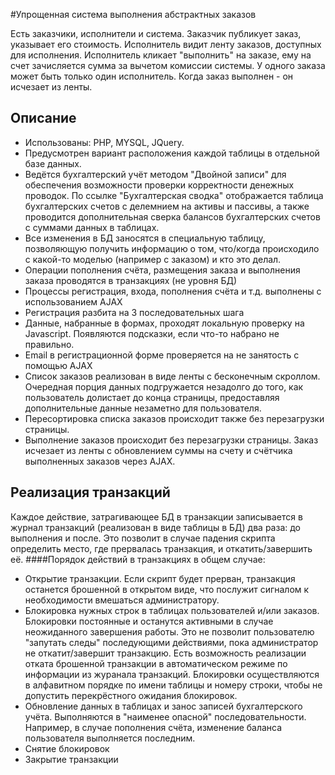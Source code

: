 #Упрощенная система выполнения абстрактных заказов

Есть заказчики, исполнители и система.
Заказчик публикует заказ, указывает его стоимость.
Исполнитель видит ленту заказов, доступных для исполнения.
Исполнитель кликает "выполнить" на заказе, ему на счет зачисляется сумма за вычетом комиссии системы.
У одного заказа может быть только один исполнитель. Когда заказ выполнен - он исчезает из ленты. 

## Описание
* Использованы: PHP, MYSQL, JQuery.
* Предусмотрен вариант расположения каждой таблицы в отдельной базе данных.
* Ведётся бухгалтерский учёт методом "Двойной записи" для обеспечения возможности проверки корректности денежных проводок. По ссылке "Бухгалтерская сводка" отображается таблица бухгалтерских счетов с делемнием на активы и пассивы, а также проводится дополнительная сверка балансов бухгалтерских счетов с суммами данных в таблицах.
* Все изменения в БД заносятся в специальную таблицу, позволяющую получить информацию о том, что/когда происходило с какой-то моделью (например с заказом) и кто это делал.
* Операции пополнения счёта, размещения заказа и выполнения заказа проводятся в транзакциях (не уровня БД)
* Процессы регистрация, входа, пополнения счёта и т.д. выполнены с использованием AJAX
* Регистрация разбита на 3 последовательных шага
* Данные, набранные в формах, проходят локальную проверку на Javascript. Появляются подсказки, если что-то набрано не правильно.
* Email в регистрационной форме проверяется на не занятость с помощью AJAX
* Список заказов реализован в виде ленты с бесконечным скроллом. Очередная порция данных подгружается незадолго до того, как пользователь долистает до конца страницы, предоставляя дополнительные данные незаметно для пользователя.
* Пересортировка списка заказов происходит также без перезагрузки страницы.
* Выполнение заказов происходит без перезагрузки страницы. Заказ исчезает из ленты с обновлением суммы на счету и счётчика выполненных заказов через AJAX.

## Реализация транзакций
Каждое действие, затрагивающее БД в транзакции записывается в журнал транзакций (реализован в виде таблицы в БД) два раза: до выполнения и после. Это позволит в случае падения скрипта определить место, где прервалась транзакция, и откатить/завершить её.
####Порядок действий в транзакциях в общем случае:
+ Открытие транзакции. 
Если скрипт будет прерван, транзакция останется брошенной в открытом виде, что послужит сигналом к необходимости вмешаться администратору.
+ Блокировка нужных строк в таблицах пользователей и/или заказов. 
Блокировки постоянные и останутся активными в случае неожиданного завершения работы. 
Это не позволит пользователю "запутать следы" последующими действиями, пока администратор не откатит/завершит транзакцию.
Есть возможность реализации отката брошенной транзакции в автоматическом режиме по информации из журанала транзакций.
Блокировки осуществляются в алфавитном порядке по имени таблицы и номеру строки, чтобы не допустить перекрёстного ожидания блокировок.
+ Обновление данных в таблицах и занос записей бухгалтерского учёта. 
Выполняются в "наименее опасной" последовательности. 
Например, в случае пополнения счёта, изменение баланса пользователя выполняется последним.
+ Снятие блокировок
+ Закрытие транзакции

